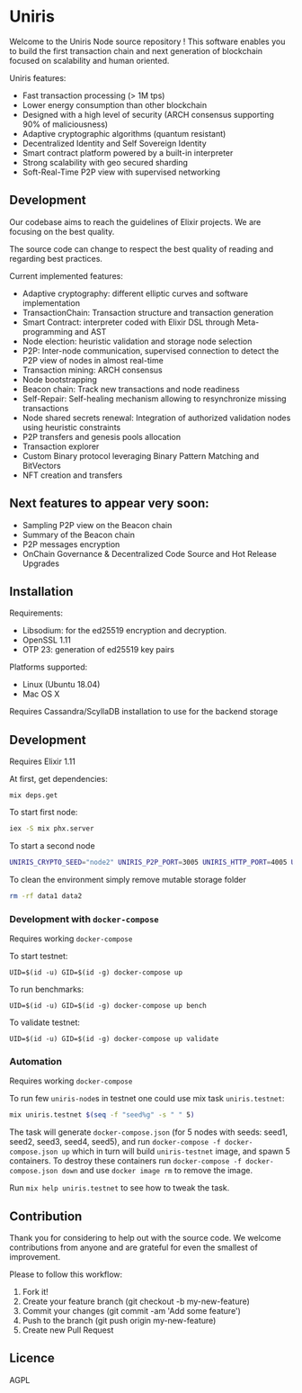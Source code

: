 # Uniris

Welcome to the Uniris Node source repository ! This software enables you to build the first transaction chain and next generation of blockchain focused on scalability and human oriented.

Uniris features:
- Fast transaction processing (> 1M tps)
- Lower energy consumption than other blockchain
- Designed with a high level of security (ARCH consensus supporting 90% of maliciousness)
- Adaptive cryptographic algorithms (quantum resistant)
- Decentralized Identity and Self Sovereign Identity
- Smart contract platform powered by a built-in interpreter
- Strong scalability with geo secured sharding
- Soft-Real-Time P2P view with supervised networking

## Development

Our codebase aims to reach the guidelines of Elixir projects.
We are focusing on the best quality.

The source code can change to respect the best quality of reading and regarding best practices.

Current implemented features:
- Adaptive cryptography: different elliptic curves and software implementation
- TransactionChain: Transaction structure and transaction generation
- Smart Contract: interpreter coded with Elixir DSL through Meta-programming and AST
- Node election: heuristic validation and storage node selection
- P2P: Inter-node communication, supervised connection to detect the P2P view of nodes in almost real-time
- Transaction mining: ARCH consensus
- Node bootstrapping
- Beacon chain: Track new transactions and node readiness
- Self-Repair: Self-healing mechanism allowing to resynchronize missing transactions
- Node shared secrets renewal: Integration of authorized validation nodes using heuristic constraints
- P2P transfers and genesis pools allocation
- Transaction explorer
- Custom Binary protocol leveraging Binary Pattern Matching and BitVectors
- NFT creation and transfers
## Next features to appear very soon:
- Sampling P2P view on the Beacon chain
- Summary of the Beacon chain
- P2P messages encryption
- OnChain Governance & Decentralized Code Source and Hot Release Upgrades

## Installation

Requirements:
- Libsodium: for the ed25519 encryption and decryption.
- OpenSSL 1.11
- OTP 23: generation of ed25519 key pairs

Platforms supported:
- Linux (Ubuntu 18.04)
- Mac OS X

Requires Cassandra/ScyllaDB installation to use for the backend storage

## Development

Requires Elixir 1.11

At first, get dependencies:
```
mix deps.get
```

To start first node:
```bash
iex -S mix phx.server
```

To start a second node
```bash
UNIRIS_CRYPTO_SEED="node2" UNIRIS_P2P_PORT=3005 UNIRIS_HTTP_PORT=4005 UNIRIS_MUT_DIR="data2" iex -S mix
```

To clean the environment simply remove mutable storage folder
```bash
rm -rf data1 data2
```

### Development with `docker-compose`

Requires working `docker-compose`

To start testnet:
```
UID=$(id -u) GID=$(id -g) docker-compose up
```

To run benchmarks:
```
UID=$(id -u) GID=$(id -g) docker-compose up bench
```

To validate testnet:
```
UID=$(id -u) GID=$(id -g) docker-compose up validate
```

### Automation

Requires working `docker-compose`

To run few `uniris-node`s in testnet one could use mix task `uniris.testnet`:
```bash
mix uniris.testnet $(seq -f "seed%g" -s " " 5)
```

The task will generate `docker-compose.json` (for 5 nodes with seeds: seed1, seed2, seed3, seed4, seed5), and run `docker-compose -f docker-compose.json up` which in turn will build `uniris-testnet` image, and spawn 5 containers. To destroy these containers run `docker-compose -f docker-compose.json down` and use `docker image rm` to remove the image.

Run `mix help uniris.testnet` to see how to tweak the task.

## Contribution

Thank you for considering to help out with the source code. 
We welcome contributions from anyone and are grateful for even the smallest of improvement.

Please to follow this workflow:
1. Fork it!
2. Create your feature branch (git checkout -b my-new-feature)
3. Commit your changes (git commit -am 'Add some feature')
4. Push to the branch (git push origin my-new-feature)
5. Create new Pull Request


## Licence

AGPL
